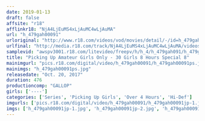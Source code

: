 ```yaml
---
date: 2019-01-13
draft: false
affsite: "r18"
afflinkr18: "NjA4LjEuMS4xLjAuMC4wLjAuMA"
url: "h_479gah00091"
urloriginal: "http://www.r18.com/videos/vod/movies/detail/-/id=h_479gah00091"
urlfinal: "http://media.r18.com/track/NjA4LjEuMS4xLjAuMC4wLjAuMA/videos/vod/movies/detail/-/id=h_479gah00091"
samplevid: "awspv3001.r18.com/litevideo/freepv/h/h_4/h_479gah091/h_479gah091_dmb_w.mp4"
title: "Picking Up Amateur Girls Only - 30 Girls 8 Hours Special 8"
mainimgurl: "pics.r18.com/digital/video/h_479gah00091/h_479gah00091ps.jpg"
mainimgs: "h_479gah00091ps.jpg"
releasedate: "Oct. 20, 2017"
duration: 476
productioncomp: "GALLOP"
girls: ['----']
categories: ['Series', 'Picking Up Girls', 'Over 4 Hours', 'Hi-Def']
imgurls: ['pics.r18.com/digital/video/h_479gah00091/h_479gah00091jp-1.jpg', 'pics.r18.com/digital/video/h_479gah00091/h_479gah00091jp-2.jpg', 'pics.r18.com/digital/video/h_479gah00091/h_479gah00091jp-3.jpg', 'pics.r18.com/digital/video/h_479gah00091/h_479gah00091jp-4.jpg', 'pics.r18.com/digital/video/h_479gah00091/h_479gah00091jp-5.jpg', 'pics.r18.com/digital/video/h_479gah00091/h_479gah00091jp-6.jpg', 'pics.r18.com/digital/video/h_479gah00091/h_479gah00091jp-7.jpg', 'pics.r18.com/digital/video/h_479gah00091/h_479gah00091jp-8.jpg', 'pics.r18.com/digital/video/h_479gah00091/h_479gah00091jp-9.jpg', 'pics.r18.com/digital/video/h_479gah00091/h_479gah00091jp-10.jpg', 'pics.r18.com/digital/video/h_479gah00091/h_479gah00091jp-11.jpg', 'pics.r18.com/digital/video/h_479gah00091/h_479gah00091jp-12.jpg', 'pics.r18.com/digital/video/h_479gah00091/h_479gah00091jp-13.jpg', 'pics.r18.com/digital/video/h_479gah00091/h_479gah00091jp-14.jpg', 'pics.r18.com/digital/video/h_479gah00091/h_479gah00091jp-15.jpg', 'pics.r18.com/digital/video/h_479gah00091/h_479gah00091jp-16.jpg', 'pics.r18.com/digital/video/h_479gah00091/h_479gah00091jp-17.jpg', 'pics.r18.com/digital/video/h_479gah00091/h_479gah00091jp-18.jpg', 'pics.r18.com/digital/video/h_479gah00091/h_479gah00091jp-19.jpg', 'pics.r18.com/digital/video/h_479gah00091/h_479gah00091jp-20.jpg']
imgs: ['h_479gah00091jp-1.jpg', 'h_479gah00091jp-2.jpg', 'h_479gah00091jp-3.jpg', 'h_479gah00091jp-4.jpg', 'h_479gah00091jp-5.jpg', 'h_479gah00091jp-6.jpg', 'h_479gah00091jp-7.jpg', 'h_479gah00091jp-8.jpg', 'h_479gah00091jp-9.jpg', 'h_479gah00091jp-10.jpg', 'h_479gah00091jp-11.jpg', 'h_479gah00091jp-12.jpg', 'h_479gah00091jp-13.jpg', 'h_479gah00091jp-14.jpg', 'h_479gah00091jp-15.jpg', 'h_479gah00091jp-16.jpg', 'h_479gah00091jp-17.jpg', 'h_479gah00091jp-18.jpg', 'h_479gah00091jp-19.jpg', 'h_479gah00091jp-20.jpg']
---
```

